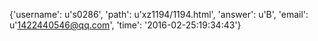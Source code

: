 {'username': u's0286', 'path': u'xz1194/1194.html', 'answer': u'B', 'email': u'1422440546@qq.com', 'time': '2016-02-25:19:34:43'}
